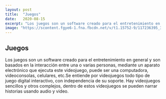 ```yaml
---
layout: post
title:  "Juegos"
date:   2020-08-15
excerpt: "Los juegos son un software creado para el entretenimiento en general y son basados en la interacción entre una o varias personas"
image: "https://scontent.fgye6-1.fna.fbcdn.net/v/t1.15752-9/117236395_307010250743116_6475333556471008721_n.png?_nc_cat=106&_nc_sid=b96e70&_nc_ohc=3DyxIQLPkm4AX8UeTbp&_nc_ht=scontent.fgye6-1.fna&oh=90a8d49ccf9060b1b8fb5b40451e978d&oe=5F5F6BE7"
---
```


## Juegos
Los juegos son un software creado para el entretenimiento en general y son basados en la interacción entre una o varias personas, mediante un aparato electrónico que ejecuta este videojuego, puede ser una computadora, videoconsolas, celulares, etc.Se entiende por videojuegos todo tipo de juego digital interactivo, con independencia de su soporte. Hay videojuegos sencillos y otros complejos, dentro de estos videojuegos se pueden narrar historias usando audio y video.

